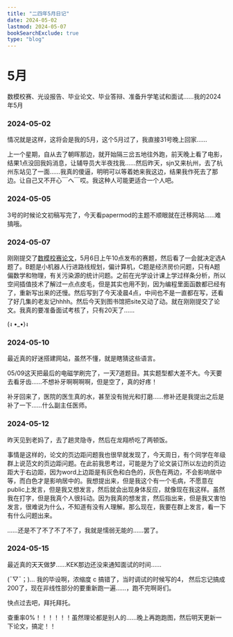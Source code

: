 ```yaml
---
title: "二四年5月日记"
date: 2024-05-02
lastmod: 2024-05-07
bookSearchExclude: true
type: "blog"
---
```



<!--more-->

# 5月

数模校赛、光设报告、毕业论文、毕业答辩、准备升学笔试和面试……我的2024年5月

### 2024-05-02

情况就是这样，这将会是我的5月，这个5月过了，我直接31号晚上回家……

上一个星期，自从去了朝晖那边，就开始隔三岔五地往外跑，前天晚上看了电影，结果1点没回我妈消息，让辅导员大半夜找我……然后昨天，sjn又来杭州，去了杭州东站见了一面……我真的傻逼，明明可以等着她来我这边，结果我作死去了那边。让自己又不开心￣へ￣哎。我这种人可能更适合一个人吧。

### 2024-05-05

3号的时候论文初稿写完了，今天看papermod的主题不顺眼就在迁移网站……难搞哦。


### 2024-05-07

刚刚提交了[数模校赛论文](/documents/class/y24-modelling.pdf)，5月6日上午10点发布的赛题，然后看了一会就决定选A题了。B题是小机器人行进路线规划，偏计算机，C题是经济房价问题，只有A题偏数学和物理，有关污染源的统计问题。之前在光学设计课上学过样条分析，所以空间插值技术了解过一点点皮毛，但是其实也用不到，因为编程里面函数都已经有了，重新写出来的还慢。然后写到了今天凌晨4点，中间也不是一直都在写，还看了好几集的老友记hhhh。然后今天到图书馆把site又动了动。就在刚刚提交了论文。我真的要准备面试考核了，只有20天了……

(ง •_•)ง

### 2024-05-10

最近真的好迷搭建网站，虽然不懂，就是瞎猜这些语言。

05/09这天把最后的电磁学刷完了，一天7道题目。其实题型都大差不大。今天要去看牙齿……不想补牙啊啊啊啊，但是空了，真的好疼！

补牙回来了，医院的医生真的水，甚至没有抛光和打磨……修补还是我提出之后是补了一下……什么副主任医师。


### 2024-05-12

昨天见到老妈了，去了趟灵隐寺，然后在龙翔桥吃了两顿饭。

事情是这样的，论文的页边距问题我也很早就发现了，今天周日，有个同学在年级群上说范文的页边距问题。在此前我思考过，可能是为了论文装订所以左边的页边距大于右边距，因为word上边距是有灰色和白色的，灰色在两边，不会影响居中等，而白色才是影响居中的。我想提出来，但是我这个有一个毛病，不愿意在public上发言，但是我又想发言，然后就会出现身体反应，就像现在我这样。虽然我在打字，但是我真个人很抖动。因为我真的想发言，然后指出来，但是我又害怕发言，很难说为什么，不知道有没有人理解。那么现在，我要在群上发言，看一下有什么问题出来。

……还是不了不了不了不了，我就是懦弱无能的……罢了。


### 2024-05-15

最近真的天天做梦……KEK那边还没来通知面试的时间……

(ˉ▽ˉ；)...  我的毕设啊，浓缩度 c 搞错了，当时调试的时候写的4， 然后忘记搞成200了，现在非线性部分的要重新跑一遍……，跑不完啊哥们。

快点过去吧，拜托拜托。

查重率0%！！！！！！虽然理论都是别人的……晚上再跑跑图，然后明天更新一下论文，搞定！！